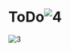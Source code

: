 # ToDo![4](https://user-images.githubusercontent.com/106903284/222725825-b6b84371-1ac9-45dd-81ec-16dbd2d2f4f0.JPG)
![3](https://user-images.githubusercontent.com/106903284/222725837-93b75478-499e-4f93-abf0-dbdfb8d9dd93.JPG)
